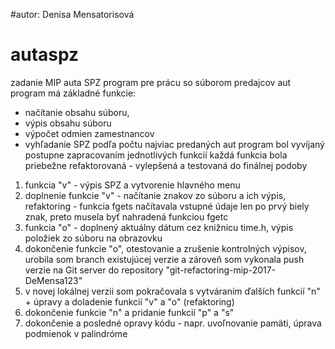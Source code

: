 #autor: Denisa Mensatorisová

# autaspz
zadanie MIP auta SPZ
program pre prácu so súborom predajcov aut
program má základné funkcie:
- načítanie obsahu súboru,
- výpis obsahu súboru
- výpočet odmien zamestnancov
- vyhľadanie SPZ podľa počtu najviac predaných aut
program bol vyvíjaný postupne zapracovaním jednotlivých funkcií
každá funkcia bola priebežne refaktorovaná - vylepšená a testovaná do finálnej podoby


1. funkcia "v" - výpis SPZ a vytvorenie hlavného menu
2. doplnenie funkcie "v" - načítanie znakov zo súboru a ich výpis,
   refaktoring - funkcia fgets načítavala vstupné údaje len po prvý biely znak, preto musela byť nahradená funkciou fgetc
3. funkcia "o" - doplnený aktuálny dátum cez knižnicu time.h, výpis položiek zo súboru na obrazovku
4. dokončenie funkcie "o", otestovanie a zrušenie kontrolných výpisov,
   urobila som branch existujúcej verzie a zároveň som vykonala push verzie na Git server do repository "git-refactoring-mip-2017-DeMensa123"
5. v novej lokálnej verzii som pokračovala s vytváraním ďalších funkcií "n" + úpravy a doladenie funkcií "v" a "o" (refaktoring)
6. dokončenie funkcie "n" a pridanie funkcií "p" a "s"
7. dokončenie a posledné opravy kódu - napr. uvoľnovanie pamäti, úprava podmienok v palindróme

